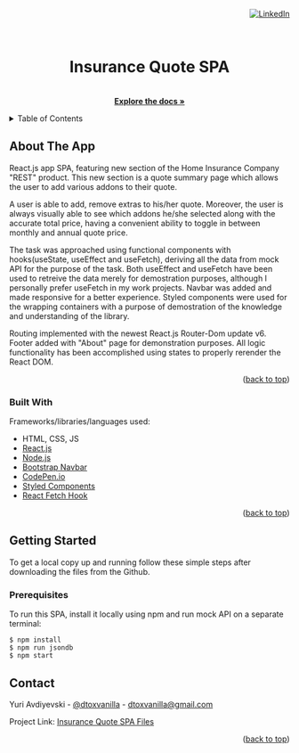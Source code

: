 <div id="top"></div>
<div align="right">

[![LinkedIn][linkedin-shield]][linkedin-url]

</div>
<!-- PROJECT NAME -->
<br />
<div align="center">

  <h1 align="center">Insurance Quote SPA</h1>

  <p align="center">
    <br />
    <a href="https://github.com/dtoxvanilla1991/homeInsuranceQuote-SPA"><strong>Explore the docs »</strong></a>
    <!-- <br />
    <br />
    <a href="">View Demo</a>
    ·
    <a href="">Report Bug</a>
    ·
    <a href="">Request Feature</a>
  </p> -->
</div>

<!-- TABLE OF CONTENTS -->
<details>
  <summary>Table of Contents</summary>
  <ol>
    <li>
      <a href="#about-the-project">About The Project</a>
      <ul>
        <li><a href="#built-with">Built With</a></li>
      </ul>
    </li>
    <li>
      <a href="#getting-started">Getting Started</a>
      <ul>
        <li><a href="#prerequisites">Prerequisites</a></li>
      </ul>
    </li>
    <li><a href="#contact">Contact</a></li>
  </ol>
</details>

<!-- ABOUT THE PROJECT -->

## About The App

React.js app SPA, featuring new section of the Home Insurance Company "REST" product. This new section is a quote summary page which allows the user to add various addons to their quote.

A user is able to add, remove extras to his/her quote. Moreover, the user is always visually able to see which addons he/she selected along with the accurate total price, having a convenient ability to toggle in between monthly and annual quote price.

The task was approached using functional components with hooks(useState, useEffect and useFetch), deriving all the data from mock API for the purpose of the task. Both useEffect and useFetch have been used to retreive the data merely for demostration purposes, although I personally prefer useFetch in my work projects. Navbar was added and made responsive for a better experience. Styled components were used for the wrapping containers with a purpose of demostration of the knowledge and understanding of the library. 

Routing implemented with the newest React.js Router-Dom update v6. Footer added with "About" page for demonstration purposes.
All logic functionality has been accomplished using states to properly rerender the React DOM. 


<p align="right">(<a href="#top">back to top</a>)</p>

### Built With

Frameworks/libraries/languages used:

- HTML, CSS, JS
- [React.js](https://reactjs.org/)
- [Node.js](https://nodejs.org/en/)
- [Bootstrap Navbar](https://getbootstrap.com/docs/4.0/components/navbar/)
- [CodePen.io](https://codepen.io/DToxVanilla)
- [Styled Components](https://styled-components.com/docs/basics)
- [React Fetch Hook](https://www.npmjs.com/package/react-fetch-hook)


<p align="right">(<a href="#top">back to top</a>)</p>

<!-- GETTING STARTED -->

## Getting Started

To get a local copy up and running follow these simple steps after downloading the files from the Github.

### Prerequisites

To run this SPA, install it locally using npm and run mock API on a separate terminal:

```
$ npm install
$ npm run jsondb
$ npm start
```

<!-- CONTACT -->

## Contact

Yuri Avdiyevski - [@dtoxvanilla](https://twitter.com/dtoxvanilla) - dtoxvanilla@gmail.com

Project Link: [Insurance Quote SPA Files](https://github.com/dtoxvanilla1991/homeInsuranceQuote-SPA)

<!-- Deployed Project Link: [Live Cube Project](https://cube-project.herokuapp.com/) -->

<!-- **NOTE**: Live project is in the FREE Heroku tier so please allow a few second for the site to load as Heroku puts them to hybernate since they are not used too often. -->

<p align="right">(<a href="#top">back to top</a>)</p>

[linkedin-shield]: https://img.shields.io/badge/-LinkedIn-black.svg?style=for-the-badge&logo=linkedin&colorB=555
[linkedin-url]: https://linkedin.com/in/yuri-avdijevski
